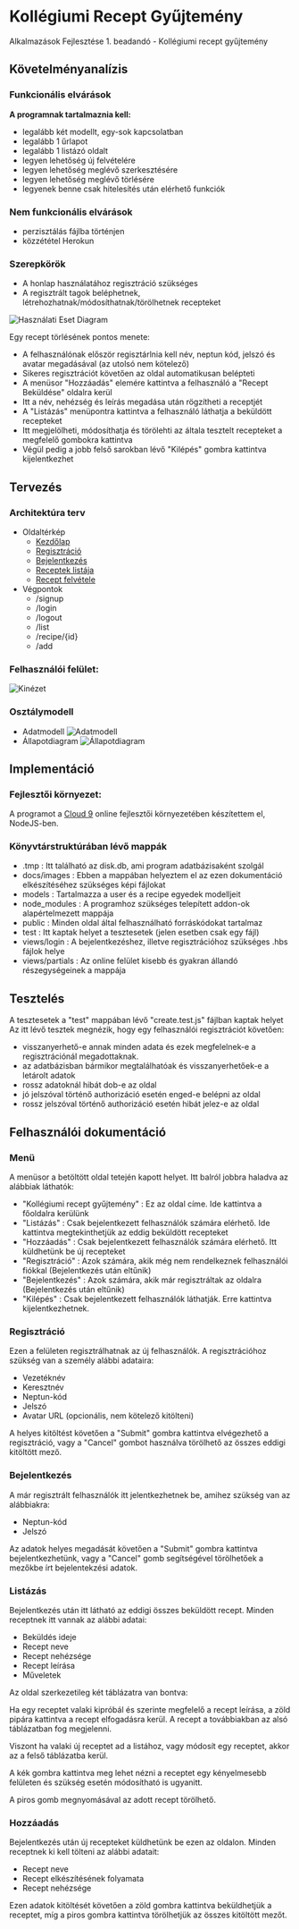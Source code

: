 # Kollégiumi Recept Gyűjtemény
Alkalmazások Fejlesztése 1. beadandó - Kollégiumi recept gyűjtemény

## Követelményanalízis

### Funkcionális elvárások
**A programnak tartalmaznia kell:**
- legalább két modellt, egy-sok kapcsolatban
- legalább 1 űrlapot
- legalább 1 listázó oldalt
- legyen lehetőség új felvételére
- legyen lehetőség meglévő szerkesztésére
- legyen lehetőség meglévő törlésére
- legyenek benne csak hitelesítés után elérhető funkciók

### Nem funkcionális elvárások
- perzisztálás fájlba történjen
- közzététel Herokun

### Szerepkörök
- A honlap használatához regisztráció szükséges
- A regisztrált tagok beléphetnek, létrehozhatnak/módosíthatnak/törölhetnek recepteket

![Használati Eset Diagram](docs/images/hasznalati_eset_diagram.png)

Egy recept törlésének pontos menete:
- A felhasználónak először regisztárlnia kell név, neptun kód, jelszó és avatar megadásával (az utolsó nem kötelező)
- Sikeres regisztrációt követően az oldal automatikusan belépteti
- A menüsor "Hozzáadás" elemére kattintva a felhasználó a "Recept Beküldése" oldalra kerül
- Itt a név, nehézség és leírás megadása után rögzítheti a receptjét
- A "Listázás" menüpontra kattintva a felhasználó láthatja a beküldött recepteket
- Itt megjelölheti, módosíthatja és törölehti az általa tesztelt recepteket a megfelelő gombokra kattintva
- Végül pedig a jobb felső sarokban lévő "Kilépés" gombra kattintva kijelentkezhet

## Tervezés

### Architektúra terv
- Oldaltérkép
  - [Kezdőlap](http://kollegiumi-recept-gyujtemeny.herokuapp.com/)
  - [Regisztráció](http://kollegiumi-recept-gyujtemeny.herokuapp.com/login/signup)
  - [Bejelentkezés](http://kollegiumi-recept-gyujtemeny.herokuapp.com/login/login)
  - [Receptek listája](http://kollegiumi-recept-gyujtemeny.herokuapp.com/list)
  - [Recept felvétele](http://kollegiumi-recept-gyujtemeny.herokuapp.com/add)
- Végpontok
  - /signup
  - /login
  - /logout
  - /list
  - /recipe/{id}
  - /add

### Felhasználói felület:
![Kinézet](docs/images/kinezet.PNG)

### Osztálymodell
- Adatmodell
![Adatmodell](docs/images/adatmodell.png)
- Állapotdiagram
![Állapotdiagram](docs/images/allapotdiagram.png)

## Implementáció

### Fejlesztői környezet:
A programot a [Cloud 9](https://c9.io/) online fejlesztői környezetében készítettem el, NodeJS-ben.

### Könyvtárstruktúrában lévő mappák
- .tmp : Itt található az disk.db, ami program adatbázisaként szolgál
- docs/images : Ebben a mappában helyeztem el az ezen dokumentáció elkészítéséhez szükséges képi fájlokat
- models : Tartalmazza a user és a recipe egyedek modelljeit
- node_modules : A programhoz szükséges telepített addon-ok alapértelmezett mappája
- public : Minden oldal által felhasználható forráskódokat tartalmaz
- test : Itt kaptak helyet a tesztesetek (jelen esetben csak egy fájl)
- views/login : A bejelentkezéshez, illetve regisztrációhoz szükséges .hbs fájlok helye
- views/partials : Az online felület kisebb és gyakran állandó részegységeinek a mappája

## Tesztelés

A tesztesetek a "test" mappában lévő "create.test.js" fájlban kaptak helyet
Az itt lévő tesztek megnézik, hogy egy felhasználói regisztrációt követően:
- visszanyerhető-e annak minden adata és ezek megfelelnek-e a regisztrációnál megadottaknak.
- az adatbázisban bármikor megtalálhatóak és visszanyerhetőek-e a letárolt adatok
- rossz adatoknál hibát dob-e az oldal
- jó jelszóval történő authorizáció esetén enged-e belépni az oldal
- rossz jelszóval történő authorizáció esetén hibát jelez-e az oldal

## Felhasználói dokumentáció
### Menü
A menüsor a betöltött oldal tetején kapott helyet. Itt balról jobbra haladva az alábbiak láthatók:
- "Kollégiumi recept gyűjtemény" : Ez az oldal címe. Ide kattintva a főoldalra kerülünk
- "Listázás" : Csak bejelentkezett felhasználók számára elérhető. Ide kattintva megtekinthetjük az eddig beküldött recepteket
- "Hozzáadás" : Csak bejelentkezett felhasználók számára elérhető. Itt küldhetünk be új recepteket
- "Regisztráció" : Azok számára, akik még nem rendelkeznek felhasználói fiókkal (Bejelentkezés után eltűnik)
- "Bejelentkezés" : Azok számára, akik már regisztráltak az oldalra (Bejelentkezés után eltűnik)
- "Kilépés" : Csak bejelentkezett felhasználók láthatják. Erre kattintva kijelentkezhetnek.

### Regisztráció
Ezen a felületen regisztrálhatnak az új felhasználók.
A regisztrációhoz szükség van a személy alábbi adataira:
- Vezetéknév
- Keresztnév
- Neptun-kód
- Jelszó
- Avatar URL (opcionális, nem kötelező kitölteni)

A helyes kitöltést követően a "Submit" gombra kattintva elvégezhető a regisztráció, vagy a "Cancel" gombot használva törölhető az összes eddigi kitöltött mező.

### Bejelentkezés
A már regisztrált felhasználók itt jelentkezhetnek be, amihez szükség van az alábbiakra:
- Neptun-kód
- Jelszó

Az adatok helyes megadását követően a "Submit" gombra kattintva bejelentkezhetünk, vagy a "Cancel" gomb segítségével törölhetőek a mezőkbe írt bejelentekzési adatok.

### Listázás
Bejelentkezés után itt látható az eddigi összes beküldött recept.
Minden receptnek itt vannak az alábbi adatai:
- Beküldés ideje
- Recept neve
- Recept nehézsége
- Recept leírása
- Műveletek

Az oldal szerkezetileg két táblázatra van bontva:

Ha egy receptet valaki kipróbál és szerinte megfelelő a recept leírása, a zöld pipára kattintva a recept elfogadásra kerül. A recept a továbbiakban az alsó táblázatban fog megjelenni.

Viszont ha valaki új receptet ad a listához, vagy módosít egy receptet, akkor az a felső táblázatba kerül.

A kék gombra kattintva meg lehet nézni a receptet egy kényelmesebb felületen és szükség esetén módosítható is ugyanitt.

A piros gomb megnyomásával az adott recept törölhető.

### Hozzáadás
Bejelentkezés után új recepteket küldhetünk be ezen az oldalon.
Minden receptnek ki kell tölteni az alábbi adatait:
- Recept neve
- Recept elkészítésének folyamata
- Recept nehézsége

Ezen adatok kitöltését követően a zöld gombra kattintva beküldhetjük a receptet, míg a piros gombra kattintva törölhetjük az összes kitöltött mezőt.





